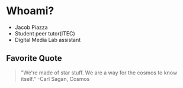 # Whoami?
- Jacob Piazza
- Student peer tutor(ITEC)
- Digital Media Lab assistant
## Favorite Quote
> "We're made of star stuff. We are a way for the cosmos to know itself." -Carl Sagan, Cosmos
